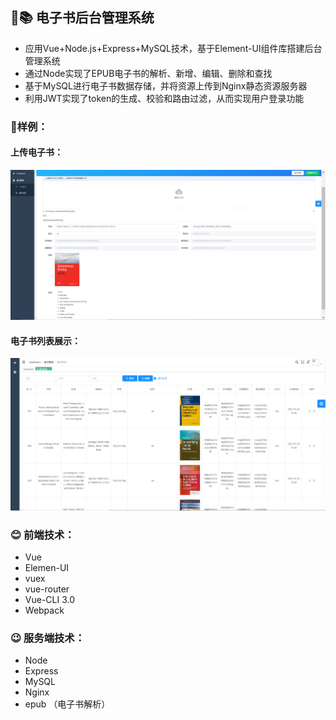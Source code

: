 ## **:blue_book::books: 电子书后台管理系统**

- 应用Vue+Node.js+Express+MySQL技术，基于Element-UI组件库搭建后台管理系统
- 通过Node实现了EPUB电子书的解析、新增、编辑、删除和查找
- 基于MySQL进行电子书数据存储，并将资源上传到Nginx静态资源服务器
- 利用JWT实现了token的生成、校验和路由过滤，从而实现用户登录功能


### :art:样例：

#### 上传电子书：

![image](https://github.com/tacit0428/E-book-Management-System/blob/master/Showimg/Upload.png)

#### 电子书列表展示：

![image](https://github.com/tacit0428/E-book-Management-System/blob/master/Showimg/List.png)


### :blush: 前端技术：

- Vue
- Elemen-UI
- vuex
- vue-router
- Vue-CLI 3.0
- Webpack

### :wink: 服务端技术：

- Node
- Express
- MySQL
- Nginx
- epub （电子书解析）
